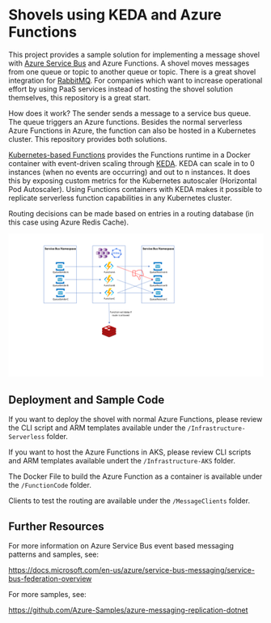 # Shovels using KEDA and Azure Functions

This project provides a sample solution for implementing a message shovel with [Azure Service Bus](https://docs.microsoft.com/en-us/azure/service-bus-messaging/service-bus-messaging-overview) and Azure Functions. A shovel moves messages from one queue or topic to another queue or topic. There is a great shovel integration for [RabbitMQ](https://www.rabbitmq.com/shovel.html). For companies which want to increase operational effort by using PaaS services instead of hosting the shovel solution themselves, this repository is a great start. 

How does it work?
The sender sends a message to a service bus queue. The queue triggers an Azure functions. Besides the normal serverless Azure Functions in Azure, the function can also be hosted in a Kubernetes cluster. This repository provides both solutions.

[Kubernetes-based Functions](https://docs.microsoft.com/en-us/azure/azure-functions/functions-kubernetes-keda) provides the Functions runtime in a Docker container with event-driven scaling through [KEDA](https://keda.sh/). KEDA can scale in to 0 instances (when no events are occurring) and out to n instances. It does this by exposing custom metrics for the Kubernetes autoscaler (Horizontal Pod Autoscaler). Using Functions containers with KEDA makes it possible to replicate serverless function capabilities in any Kubernetes cluster. 

Routing decisions can be made based on entries in a routing database (in this case using Azure Redis Cache). 

![Image of Architecture](https://github.com/sonniiy/shovel-keda-serverless/blob/main/ArchitekturDiagramm.png)

## Deployment and Sample Code

If you want to deploy the shovel with normal Azure Functions, please review the CLI script and ARM templates available under the ```/Infrastructure-Serverless``` folder.

If you want to host the Azure Functions in AKS, please review CLI scripts and ARM templates available undert the ```/Infrastructure-AKS``` folder.

The Docker File to build the Azure Function as a container is available under the ```/FunctionCode``` folder.

Clients to test the routing are available under the ```/MessageClients``` folder.

## Further Resources

For more information on Azure Service Bus event based messaging patterns and samples, see:

https://docs.microsoft.com/en-us/azure/service-bus-messaging/service-bus-federation-overview

For more samples, see:

https://github.com/Azure-Samples/azure-messaging-replication-dotnet
